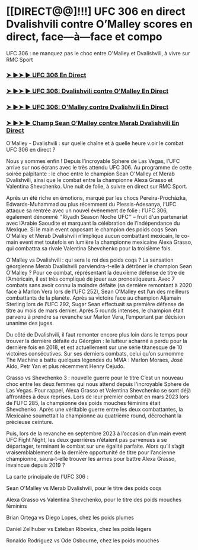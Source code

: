 #  [[DIRECT@@]!!!] UFC 306 en direct Dvalishvili contre O’Malley scores en direct, face—à—face et compo

UFC 306 : ne manquez pas le choc entre O'Malley et Dvalishvili, à vivre sur RMC Sport

<h3><a href="https://cutt.ly/2eR39DYI">➤ ►➤ ► UFC 306 En Direct</a></h3>

<h3><a href="https://cutt.ly/2eR39DYI">➤ ►➤ ► UFC 306: Dvalishvili contre O'Malley En Direct</a></h3>

<h3><a href="https://cutt.ly/2eR39DYI">➤ ►➤ ► UFC 306: O'Malley contre Dvalishvili En Direct</a></h3>

<h3><a href="https://cutt.ly/2eR39DYI">➤ ►➤ ► Champ Sean O’Malley contre Merab Dvalishvili En Direct</a></h3>

O’Malley - Dvalishvili : sur quelle chaîne et à quelle heure v.oir le combat UFC 306 en direct ?

Nous y sommes enfin ! Depuis l’incroyable Sphere de Las Vegas, l’UFC arrive sur nos écrans avec le très attendu UFC 306. Au programme de cette soirée palpitante : le choc entre le champion Sean O'Malley et Merab Dvalishvili, ainsi que le combat entre la championne Alexa Grasso et Valentina Shevchenko. Une nuit de folie, à suivre en direct sur RMC Sport.

Après un été riche en émotions, marqué par les chocs Pereira-Procházka, Edwards-Muhammad ou plus récemment du Plessis-Adesanya, l’UFC attaque sa rentrée avec un nouvel événement de folie : l’UFC 306, également dénommé ''Riyadh Season Noche UFC'' – fruit d'un partenariat avec l’Arabie Saoudite et marquant la célébration de l’indépendance du Mexique. Si le main event opposant le champion des poids coqs Sean O’Malley et Merab Dvalishvili n’implique aucun combattant mexicain, le co-main event met toutefois en lumière la championne mexicaine Alexa Grasso, qui combattra sa rivale Valentina Shevchenko pour la troisième fois.

O'Malley vs Dvalishvili : qui sera le roi des poids coqs ?
La sensation géorgienne Merab Dvalishvili parviendra-t-elle à détrôner le champion Sean O’Malley ? Pour ce combat, réprésentant la deuxième défense de titre de l’Américain, il est très compliqué de jouer aux pronostiqueurs. Avec 7 combats sans avoir connu la moindre défaite (sa dernière remontant à 2020 face à Marlon Vera lors de l’UFC 252), Sean O’Malley est l’un des meilleurs combattants de la planète. Après sa victoire face au champion Aljamain Sterling lors de l’UFC 292, Sugar Sean effectuait sa première défense de titre au mois de mars dernier. Après 5 rounds intenses, le champion était parvenu à prendre sa revanche sur Marlon Vera, l’emportant par décision unanime des juges.

Du côté de Dvalishvili, il faut remonter encore plus loin dans le temps pour trouver la dernière défaite du Géorgien : le lutteur acharné a perdu pour la dernière fois en 2018, et est actuellement sur une série titanesque de 10 victoires consécutives. Sur ses derniers combats, celui qu’on surnomme The Machine a battu quelques légendes du MMA : Marlon Moraes, José Aldo, Petr Yan et plus récemment Henry Cejudo.

Grasso vs Shevchenko 3 : nouvelle guerre pour le titre
C’est un nouveau choc entre les deux femmes qui nous attend depuis l'incroyable Sphere de Las Vegas. Pour rappel, Alexa Grasso et Valentina Shevchenko se sont déjà affrontées à deux reprises. Lors de leur premier combat en mars 2023 lors de l’UFC 285, la championne des poids mouches féminins était Shevchenko. Après une véritable guerre entre les deux combattantes, la Mexicaine soumettait la championne au quatrième round, décrochant la précieuse ceinture.

Puis, lors de la revanche en septembre 2023 à l’occasion d’un main event UFC Fight Night, les deux guerrières n’étaient pas parvenues à se départager, terminant le combat sur une égalité parfaite. Alors qu’il s’agit vraisemblablement de la dernière opportunité de titre pour l’ancienne championne, saura-t-elle trouver les armes pour battre Alexa Grasso, invaincue depuis 2019 ?

La carte principale de l’UFC 306 :

Sean O'Malley vs Merab Dvalishvili, pour le titre des poids coqs

Alexa Grasso vs Valentina Shevchenko, pour le titre des poids mouches féminins

Brian Ortega vs Diego Lopes, chez les poids plumes

Daniel Zellhuber vs Esteban Ribovics, chez les poids légers

Ronaldo Rodriguez vs Ode Osbourne, chez les poids mouches
